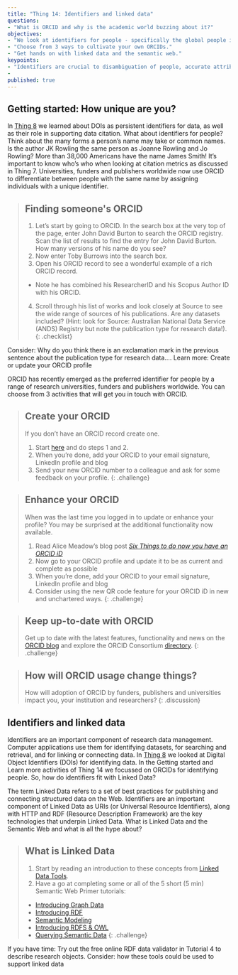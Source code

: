```yaml
---
title: "Thing 14: Identifiers and linked data"
questions:
- "What is ORCID and why is the academic world buzzing about it?"
objectives:
- "We look at identifiers for people - specifically the global people identifier: ORCID, and stray into the fascinating world of linked data."
- "Choose from 3 ways to cultivate your own ORCIDs."
- "Get hands on with linked data and the semantic web."
keypoints:
- "Identifiers are crucial to disambiguation of people, accurate attribution and impact metrics."
-
published: true
---
```


## Getting started: How unique are you?

In [Thing 8](08-citation-metrics) we learned about DOIs as persistent identifiers for data, as well as their role in supporting data citation.
What about identifiers for people?  Think about the many forms a person’s name may take or common names. Is the author JK Rowling the same person as Joanne Rowling and Jo Rowling?  More than 38,000 Americans have the name James Smith!
It’s important to know who’s who when looking at citation metrics as discussed in Thing 7. Universities, funders and publishers worldwide now use ORCID to differentiate between people with the same name by assigning individuals with a unique identifier.

> ## Finding someone's ORCID
> 1. Let’s start by going to ORCID. In the search box at the very top of the page, enter John David Burton to search the ORCID registry. Scan the list of results to find the entry for John David Burton.  How many versions of his name do you see?
> 2. Now enter Toby Burrows into the search box.
> 3. Open his ORCID record to see a wonderful example of a rich ORCID record.
>   * Note he has combined his ResearcherID and his Scopus Author ID with his ORCID.
> 4. Scroll through his list of works and look closely at Source to see the wide range of sources of his publications.  Are any datasets included?  (Hint: look for Source:  Australian National Data Service (ANDS) Registry but note the publication type for research data!).
{: .checklist}

Consider:
Why do you think there is an exclamation mark in the previous sentence about the publication type for research data….
Learn more: Create or update your ORCID profile

ORCID has recently emerged as the preferred identifier for people by a range of research universities, funders and publishers worldwide.  You can choose from 3 activities that will get you in touch with ORCID.

>## Create your ORCID
>If you don’t have an ORCID record create one.
>1. Start [here](http://orcid.org/) and do steps 1 and 2.
>2. When you’re done, add your ORCID to your email signature, LinkedIn profile and blog
>3. Send your new ORCID number to a colleague and ask for some feedback on your profile.
{: .challenge}

> ## Enhance your ORCID
> When was the last time you logged in to update or enhance your profile? You may be surprised at the additional functionality now available.
> 1. Read Alice Meadow’s blog post *[Six Things to do now you have an ORCID iD](https://orcid.org/blog/2015/07/23/six-things-do-now-you%E2%80%99ve-got-orcid-id)*
> 2. Now go to your ORCID profile and update it to be as current and complete as possible
> 3. When you’re done, add your ORCID to your email signature, LinkedIn profile and blog
> 4. Consider using the new QR code feature for your ORCID iD in new and unchartered ways.
{: .challenge}

>## Keep up-to-date with ORCID
> Get up to date with the latest features, functionality and news on the [ORCID blog](https://orcid.org/blog) and explore the ORCID Consortium [directory](https://orcid.org/consortia).
{: .challenge}

> ## How will ORCID usage change things?
>How will adoption of ORCID by funders, publishers and universities impact you, your institution and researchers?
{: .discussion}

## Identifiers and linked data
Identifiers are an important component of research data management. Computer applications use them for identifying datasets, for searching and retrieval, and for linking or connecting data.  In [Thing 8](08-citation-metrics) we looked at Digital Object Identifiers (DOIs) for identifying data.  In the Getting started and Learn more activities of Thing 14 we focussed on ORCIDs for identifying people. So, how do identifiers fit with Linked Data?

The term Linked Data refers to a set of best practices for publishing and connecting structured data on the Web.  Identifiers are an important component of Linked Data as URIs (or Universal Resource Identifiers), along with HTTP and RDF (Resource Description Framework) are the key technologies that underpin Linked Data. What is Linked Data and the Semantic Web and what is all the hype about?

>## What is Linked Data
>1. Start by reading an introduction to these concepts from [Linked Data Tools](http://www.linkeddatatools.com/semantic-web-basics).
>2. Have a go at completing some or all of the 5 short (5 min) Semantic Web Primer tutorials:
>   * [Introducing Graph Data](http://www.linkeddatatools.com/introducing-rdf)
>   * [Introducing RDF](http://www.linkeddatatools.com/introducing-rdf-part-2)
>   * [Semantic Modeling](http://www.linkeddatatools.com/semantic-modeling)
>   * [Introducing RDFS & OWL](http://www.linkeddatatools.com/introducing-rdfs-owl)
>   * [Querying Semantic Data](http://www.linkeddatatools.com/querying-semantic-data)
{: .challenge}

If you have time:  Try out the free online RDF data validator in Tutorial 4 to describe research objects.
Consider: how these tools could be used to support linked data
